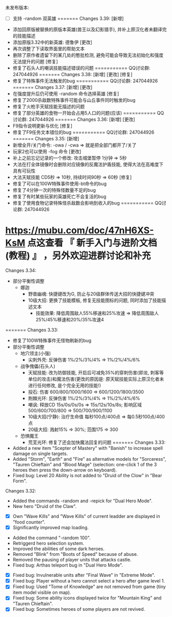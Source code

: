 未发布版本:
- [ ] 支持 -random 双英雄
=======
Changes 3.39:
[新增]
- 添加回原版被替换的原版本英雄(兽王以及幻影猎手), 并补上原汉化者未翻译完的技能描述
- 添加原版3.32中的新英雄: 德鲁伊
[更改]
- 再次调整了下读取界面里的帮助文本
- 删除了原作者遗留下的某几处的憨批检测, 避免可能会导致无法初始化和强度无法提升的问题
[修复]
- 修复了石头人的嘲讽技能描述错误的问题
===========
QQ讨论群: 247044926
=======
Changes 3.38:
[新增]
[更改]
[修复]
- 修复了特殊事件无法触发的bug
===========
QQ讨论群: 247044926
=======
Changes 3.37:
[新增]
[更改]
- 在强度提升后仍可使用 -random 命令选择英雄
[修复]
- 修复了2000杀敌数特殊事件可能会与山丘事件同时触发的bug
- 修复了火枪手天赋技能无描述的问题
- 修复了部分英雄的食物一开始会占用5人口的问题(应该)
===========
QQ讨论群: 247044926
=======
Changes 3.36:
[新增]
[更改]
- F9指令说明更新与优化
[修复]
- 修复了F9任务文本错位的bug
===========
QQ讨论群: 247044926
=======
Changes 3.35:
[新增]
- 新增全开/关门命令: -owa / -cwa => 就是把全部门都开了/关了
- 玩家2也可以使用 -fog 命令
[更改]
- 补上之前忘记记录的一个修改: 攻击城堡暂停 1分钟 => 5秒
- 大法在打全体镜像时会删除对应镜像的反魔法护盾技能, 使得大法在高难度下具有可玩性
- 大法天赋技能 CD5秒 => 10秒, 持续时间90秒 => 60秒
[修复]
- 修复了可以在100W特殊事件使用-bt命令的bug
- 修复了4分钟一次的特殊怪数量不足的bug
- 修复了有时某些玩家的英雄死亡不会复活的bug
- 修复了使用食物记录特殊怪杀敌数会影响到收入的bug
===========
QQ讨论群: 247044926

https://mubu.com/doc/47nH6XS-KsM
点这查看 『 新手入门与进阶文档(教程) 』 ，另外欢迎进群讨论和补充
=======
Changes 3.34:
- 部分平衡性调整
  - 娜迦
    - 野兽幽魂: 快捷键改为G, 防止与20级群体传送大招的快捷键冲突
    - 10级大招: 更换了技能模板, 修复无技能图标的问题, 同时添加了技能描述文本
      - 技能效果: 降低周围敌人55%移速和25%攻速 => 降低周围敌人25%/45%移速和20%/35%攻速4

=======
Changes 3.33:
- 修复了100W特殊事件无怪物刷新的bug
- 部分平衡性调整
  - 地穴领主(小强)
    - 尖刺外壳: 反弹伤害 1%/2%/3%/4% => 1%/2%/4%/6%
  - 战争傀儡(石头人)
    - 天赋技能: 改为防御技能, 开启后可减免35%的穿刺伤害(即龙, 刺客等单位的攻击)和魔法伤害(更改的原因是: 原天赋技能实际上原汉化者未进行任何修改, 是个完全无用的技能!)
    - 投石: 伤害 600/800/1000/1600 => 600/1200/1800/3500
    - 荆棘光环: 反弹伤害 1%/2%/3%/4% => 1%/2%/4%/6%
    - 嘲讽: 释放CD 15s/0s/0s/0s => 15s/12s/10s/8s; 影响区域 500/600/700/800 => 500/700/900/1100
    - 10级大招(宁静): 治疗生命值 每秒100点/400点 => 每0.5秒100点/400点
    - 20级大招: 溅射15% => 30%; 范围175 => 300
  - 恐惧魔王
    - 荒芜光环: 修复了还会加快魔法回复的问题
=======
Changes 3.33:
- Added a new item "Scepter of Mastery" with "Banish" to increase spell damage on single targets.
- Added "Storm", "Earth" and "Fire" as alternative models for "Sorceress", "Tauren Chieftain" and "Blood Mage" (selection: one-click 1 of the 3 heroes then press the down-arrow on keyboard).
- Fixed bug: Level 20 Ability is not added to "Druid of the Clow" in "Bear Form".

Changes 3.32:
- Added the commands -random and -repick for "Dual Hero Mode".
- New hero "Druid of the Claw".
- [x] Own "Wave Kills" and "Wave Kills" of current leadder are displayed in "food counter".
- [x] Significantly improved map loading.
- Added the command "-random 100".
- Retriggerd hero selection system.
- Improved the abilities of some dark heroes.
- Removed "Blink" from "Boots of Speed" because of abuse.
- Removed the pausing of player units that attacks castle.
- Fixed bug: Arthas teleport bug in "Dual Hero Mode".
- [x] Fixed bug: Invulnerable units after "Final Wave" in "Extreme Mode".
- [x] Fixed bug: Player without a hero cannot select a hero after game level 1.
- [x] Fixed bug: Used "Tome of Knowledge" are not removed from game (tiny item model visible on map).
- [x] Fixed bug: Some ability icons displayed twice for "Mountain King" and "Tauren Chieftain".
- [x] Fixed bug: Sometimes heroes of some players are not revived.
